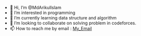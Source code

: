 - 👋 Hi, I’m @MdArikulIslam
- 👀 I’m interested in programming
- 🌱 I’m currently learning data structure and algorithm
- 💞️ I’m looking to collaborate on solving problem in codeforces.
- 📫  How to reach me by email : [My_Email](https://arnobel888@gmail.com/)

<!---
MdArikulIslam/MdArikulIslam is a ✨ special ✨ repository because its `README.md` (this file) appears on your GitHub profile.
You can click the Preview link to take a look at your changes.
--->
